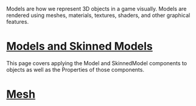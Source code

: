 Models are how we represent 3D objects in a game visually. Models are rendered using meshes, materials, textures, shaders, and other graphical features.

 # [Models and Skinned Models](models/model_component.md)
This page covers applying the Model and SkinnedModel components to objects as well as the Properties of those components.

 # [Mesh](models/mesh.md)
 

 
